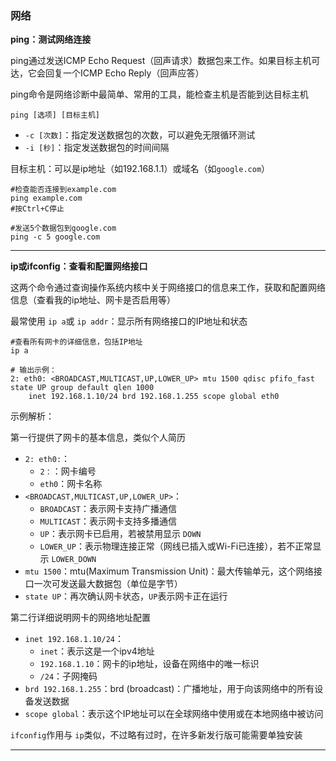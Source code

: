 ### 网络

**ping：测试网络连接**  

ping通过发送ICMP Echo Request（回声请求）数据包来工作。如果目标主机可达，它会回复一个ICMP Echo Reply（回声应答）

ping命令是网络诊断中最简单、常用的工具，能检查主机是否能到达目标主机

`ping [选项] [目标主机]`  
- `-c [次数]`：指定发送数据包的次数，可以避免无限循环测试
- `-i [秒]`：指定发送数据包的时间间隔

目标主机：可以是ip地址（如192.168.1.1）或域名（如`google.com`）

```shell
#检查能否连接到example.com
ping example.com
#按Ctrl+C停止

#发送5个数据包到google.com
ping -c 5 google.com
```

---

**ip或ifconfig：查看和配置网络接口**  

这两个命令通过查询操作系统内核中关于网络接口的信息来工作，获取和配置网络信息（查看我的ip地址、网卡是否启用等）  

最常使用 `ip a`或 `ip addr`：显示所有网络接口的IP地址和状态  

```shell
#查看所有网卡的详细信息，包括IP地址
ip a

# 输出示例：
2: eth0: <BROADCAST,MULTICAST,UP,LOWER_UP> mtu 1500 qdisc pfifo_fast state UP group default qlen 1000
    inet 192.168.1.10/24 brd 192.168.1.255 scope global eth0
```

示例解析：   

第一行提供了网卡的基本信息，类似个人简历 
- `2: eth0:`：
  - `2：`：网卡编号
  - `eth0`：网卡名称
- `<BROADCAST,MULTICAST,UP,LOWER_UP>`：
  - `BROADCAST`：表示网卡支持广播通信
  - `MULTICAST`：表示网卡支持多播通信
  - `UP`：表示网卡已启用，若被禁用显示 `DOWN`
  - `LOWER_UP`：表示物理连接正常（网线已插入或Wi-Fi已连接），若不正常显示 `LOWER_DOWN`  
- `mtu 1500`：mtu(Maximum Transmission Unit)：最大传输单元，这个网络接口一次可发送最大数据包（单位是字节）  
- `state UP`：再次确认网卡状态，`UP`表示网卡正在运行

第二行详细说明网卡的网络地址配置
- `inet 192.168.1.10/24`：
  - `inet`：表示这是一个ipv4地址
  - `192.168.1.10`：网卡的ip地址，设备在网络中的唯一标识
  - `/24`：子网掩码
- `brd 192.168.1.255`：brd (broadcast)：广播地址，用于向该网络中的所有设备发送数据  
- `scope global`：表示这个IP地址可以在全球网络中使用或在本地网络中被访问


`ifconfig`作用与 `ip`类似，不过略有过时，在许多新发行版可能需要单独安装  

---
